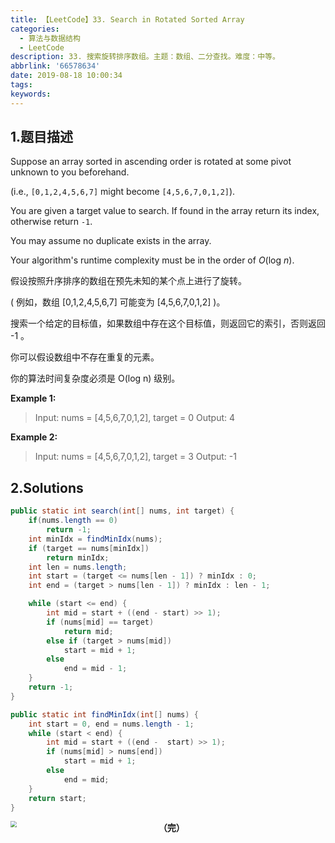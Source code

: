 ```yaml
---
title: 【LeetCode】33. Search in Rotated Sorted Array
categories:
  - 算法与数据结构
  - LeetCode
description: 33. 搜索旋转排序数组。主题：数组、二分查找。难度：中等。
abbrlink: '66578634'
date: 2019-08-18 10:00:34
tags:
keywords:
---
```


## 1.题目描述

Suppose an array sorted in ascending order is rotated at some pivot unknown to you beforehand.

(i.e., `[0,1,2,4,5,6,7]` might become `[4,5,6,7,0,1,2]`).

You are given a target value to search. If found in the array return its index, otherwise return `-1`.

You may assume no duplicate exists in the array.

Your algorithm's runtime complexity must be in the order of *O*(log *n*).

假设按照升序排序的数组在预先未知的某个点上进行了旋转。

( 例如，数组 [0,1,2,4,5,6,7] 可能变为 [4,5,6,7,0,1,2] )。

搜索一个给定的目标值，如果数组中存在这个目标值，则返回它的索引，否则返回 -1 。

你可以假设数组中不存在重复的元素。

你的算法时间复杂度必须是 O(log n) 级别。

**Example 1:**

> Input: nums = [4,5,6,7,0,1,2], target = 0
> Output: 4

**Example 2:**

> Input: nums = [4,5,6,7,0,1,2], target = 3
> Output: -1

## 2.Solutions

~~~java
public static int search(int[] nums, int target) {
    if(nums.length == 0)
		return -1;
    int minIdx = findMinIdx(nums);
    if (target == nums[minIdx]) 
        return minIdx;
    int len = nums.length;
    int start = (target <= nums[len - 1]) ? minIdx : 0;
    int end = (target > nums[len - 1]) ? minIdx : len - 1;

    while (start <= end) {
        int mid = start + ((end - start) >> 1);
        if (nums[mid] == target) 
            return mid;
        else if (target > nums[mid]) 
            start = mid + 1;
        else 
            end = mid - 1;
    }
    return -1;
}

public static int findMinIdx(int[] nums) {
    int start = 0, end = nums.length - 1;
    while (start < end) {
        int mid = start + ((end -  start) >> 1);
        if (nums[mid] > nums[end]) 
            start = mid + 1;
        else 
            end = mid;
    }
    return start;
}
~~~

<img src="http://ww1.sinaimg.cn/large/75a4a8eegy1g63n6z30hzj20qa08nmxp.jpg" align='left' style="zoom:60%"/>

<center><font style="font-weight:bold">（完）</font></center>
